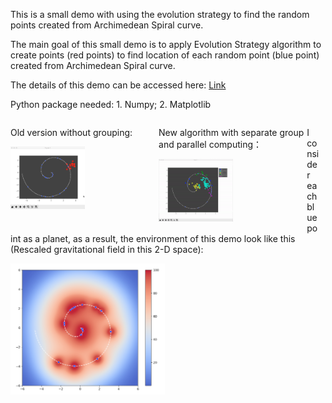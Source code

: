 This is a small demo with using the evolution strategy to find the random points created from Archimedean Spiral curve.

The main goal of this small demo is to apply Evolution Strategy algorithm to create points (red points) to find location of each random point (blue point) created from Archimedean Spiral curve.

The details of this demo can be accessed here: <a href = 'Evolution Strategy Algorithm and You.pdf'>Link</a>

Python package needed: 1. Numpy; 2. Matplotlib

<div style="overflow:hidden; width:98%;">
<div style="float: left; width: 48%;">

Old version without grouping:


<a><img src="Gif&Images/ES_FirstVersion.gif" width = 50% position = 'ralative'></a>
</div>

<div style="float: left; width: 48%;">

New algorithm with separate group and parallel computing：


<a><img src="Gif&Images/ES_WithGroup.gif" width = 50% position = 'ralative'></a>
</div>

I consider each blue point as a planet, as a result, the environment of this demo look like this (Rescaled gravitational field in this 2-D space):


<a><img src="Gif&Images/Environment.png" width = 50% position = 'ralative'></a>

</div>
